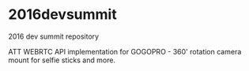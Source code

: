 # 2016devsummit
2016 dev summit repository 

ATT WEBRTC API implementation for GOGOPRO - 360' rotation camera mount for selfie sticks and more.
